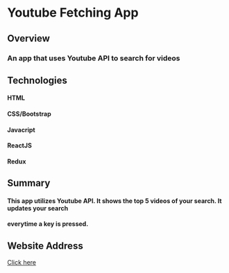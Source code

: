 # Youtube Fetching App
## Overview
### An app that uses Youtube API to search for videos

## Technologies
#### HTML
#### CSS/Bootstrap
#### Javacript
#### ReactJS
#### Redux

## Summary
#### This app utilizes Youtube API. It shows the top 5 videos of your search. It updates your search
#### everytime a key is pressed.


## Website Address
<a href='https://searchvid.herokuapp.com/'>Click here</a>
